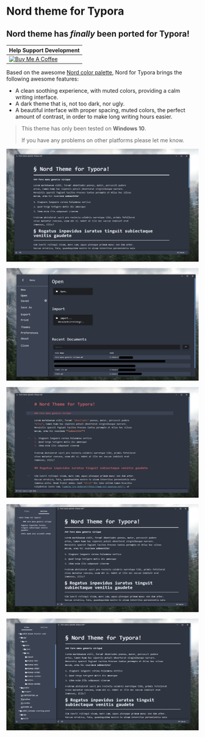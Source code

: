 
# **Nord** theme for Typora

## **Nord** theme has *finally* been ported for Typora!

| Help Support Development                                     |                   
| ------------------------------------------------------------ | 
| <a href="https://www.buymeacoffee.com/chrisbouronikos" target="_blank"><img src="https://cdn.buymeacoffee.com/buttons/default-red.png" alt="Buy Me A Coffee" width="360" height="80"></a> | 

Based on the awesome [Nord color palette](https://www.nordtheme.com/), Nord for Typora brings the following awesome features:

- A clean soothing experience, with muted colors, providing a calm writing interface.
- A dark theme that is, not too dark, nor ugly. 
- A beautiful interface with proper spacing, muted colors, the perfect amount of contrast, in order to make long writing hours easier.

> This theme has only been tested on **Windows 10**. 
>
> If you have any problems on other platforms please let me know.

![](/media/nord1.png)

![](/media/nord2.png)

![](/media/nord3.png)

![](/media/nord4.png)

![](/media/nord5.png)
